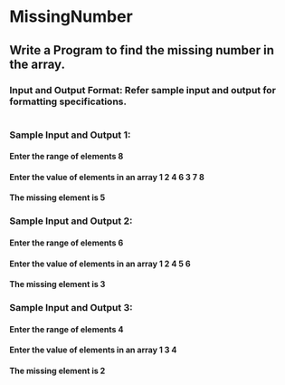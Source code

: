 # MissingNumber
## Write a Program to find the missing number in the array.    
### Input and Output Format:  Refer sample input and output for formatting specifications.   
#
### Sample Input and Output 1:  
#### Enter the range of elements 8
#### Enter the value of elements in an array 1 2 4 6 3 7 8 
#### The missing element is 5  
### Sample Input and Output 2: 
#### Enter the range of elements 6 
#### Enter the value of elements in an array 1 2 4 5 6 
#### The missing element is 3   
### Sample Input and Output 3: 
#### Enter the range of elements 4 
#### Enter the value of elements in an array 1 3 4 
#### The missing element is 2
